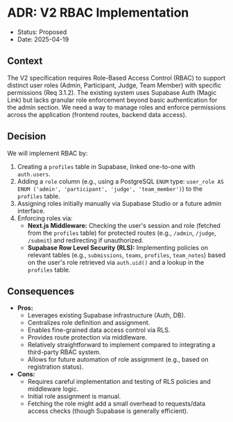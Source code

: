 # ADR: V2 RBAC Implementation

* Status: Proposed
* Date: 2025-04-19

## Context

The V2 specification requires Role-Based Access Control (RBAC) to support distinct user roles (Admin, Participant, Judge, Team Member) with specific permissions (Req 3.1.2). The existing system uses Supabase Auth (Magic Link) but lacks granular role enforcement beyond basic authentication for the admin section. We need a way to manage roles and enforce permissions across the application (frontend routes, backend data access).

## Decision

We will implement RBAC by:
1.  Creating a `profiles` table in Supabase, linked one-to-one with `auth.users`.
2.  Adding a `role` column (e.g., using a PostgreSQL `ENUM` type: `user_role AS ENUM ('admin', 'participant', 'judge', 'team_member')`) to the `profiles` table.
3.  Assigning roles initially manually via Supabase Studio or a future admin interface.
4.  Enforcing roles via:
    *   **Next.js Middleware:** Checking the user's session and role (fetched from the `profiles` table) for protected routes (e.g., `/admin`, `/judge`, `/submit`) and redirecting if unauthorized.
    *   **Supabase Row Level Security (RLS):** Implementing policies on relevant tables (e.g., `submissions`, `teams`, `profiles`, `team_notes`) based on the user's role retrieved via `auth.uid()` and a lookup in the `profiles` table.

## Consequences

*   **Pros:**
    *   Leverages existing Supabase infrastructure (Auth, DB).
    *   Centralizes role definition and assignment.
    *   Enables fine-grained data access control via RLS.
    *   Provides route protection via middleware.
    *   Relatively straightforward to implement compared to integrating a third-party RBAC system.
    *   Allows for future automation of role assignment (e.g., based on registration status).
*   **Cons:**
    *   Requires careful implementation and testing of RLS policies and middleware logic.
    *   Initial role assignment is manual.
    *   Fetching the role might add a small overhead to requests/data access checks (though Supabase is generally efficient).